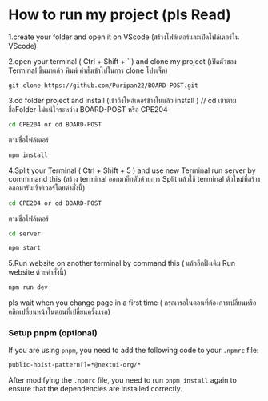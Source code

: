 # How to run my project (pls Read)
1.create your folder and open it on VScode (สร้างโฟล์เดอร์และเปิดโฟล์เดอร์ใน VScode)

2.open your terminal ( Ctrl + Shift + ` ) and clone my project (เปิดตัวของ Terminal ขึ้นมาแล้ว พิมพ์ คำสั่งเข้าไปในการ clone โปรเจ็ค)
```bast
git clone https://github.com/Puripan22/BOARD-POST.git
```
3.cd folder project and install (เข้าถึงโฟล์เดอร์ข้างในแล้ว install ) // cd เข้าตามชื่อFolder ไม่แน่ใจระหว่าง BOARD-POST หรือ CPE204 
```bash
cd CPE204 or cd BOARD-POST
```
ตามชื่อโฟล์เดอร์
```bash
npm install
```
4.Split your Terminal ( Ctrl + Shift + 5 ) and use new Terminal run server by commmand this (สร้าง terminal ออกมาอีกตัวด้วยการ Split แล้วใช้ terminal ตัวใหม่ที่สร้างออกมารันเซิฟเวอร์โดยคำสั่งนี้)
```bash
cd CPE204 or cd BOARD-POST
```
ตามชื่อโฟล์เดอร์
```bash
cd server
```
```bash
npm start
```
5.Run website on another terminal by command this ( แล้วอีกฝั่งเดิม Run website ด้วยคำสั่งนี้)
```bash
npm run dev
```

pls wait when you change page in a first time ( กรุณารอในตอนที่ต้องการเปลี่ยนหรือคลิกเปลี่ยนหน้าในตอนที่เปลี่ยนครั้งแรก)

### Setup pnpm (optional)

If you are using `pnpm`, you need to add the following code to your `.npmrc` file:

```bash
public-hoist-pattern[]=*@nextui-org/*
```

After modifying the `.npmrc` file, you need to run `pnpm install` again to ensure that the dependencies are installed correctly.
